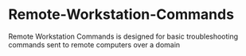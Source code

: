 # Remote-Workstation-Commands
Remote Workstation Commands is designed for basic troubleshooting commands sent to remote computers over a domain
